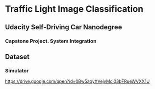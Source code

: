 # Traffic Light Image Classification
## Udacity Self-Driving Car Nanodegree
### Capstone Project. System Integration

## Dataset
### Simulator 
https://drive.google.com/open?id=0Bw5abyXVejvMci03bFRueWVXX1U
